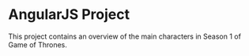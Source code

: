 AngularJS Project
=======

This project contains an overview of the main characters in Season 1 of Game of Thrones.
